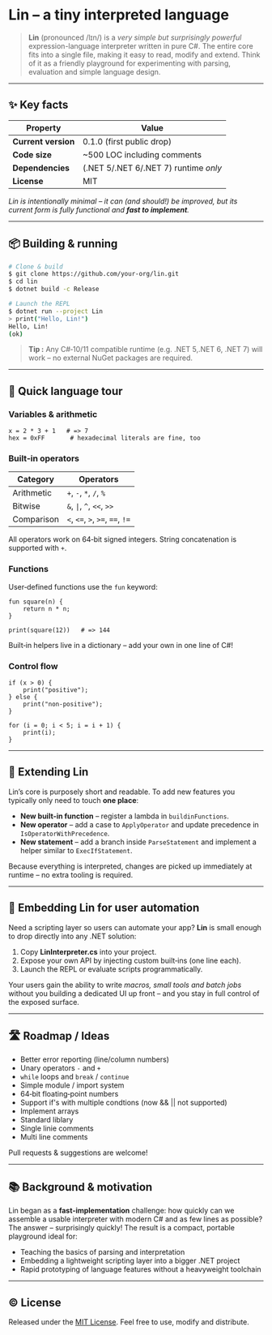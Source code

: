 # Lin – a tiny interpreted language

> **Lin** (pronounced /lɪn/) is a *very simple but surprisingly powerful* expression-language interpreter written in pure C#.  The entire core fits into a single file, making it easy to read, modify and extend.  Think of it as a friendly playground for experimenting with parsing, evaluation and simple language design.

---

## ✨  Key facts

| Property            | Value                        |
| ------------------- | ---------------------------- |
| **Current version** | 0.1.0 (first public drop)    |
| **Code size**       | \~500 LOC including comments |
| **Dependencies**    | (.NET 5/.NET 6/.NET 7) runtime *only*        |
| **License**         | MIT                          |

*Lin is intentionally minimal – it can (and should!) be improved, but its current form is fully functional and **fast to implement**.*

---

## 📦 Building & running

```bash
# Clone & build
$ git clone https://github.com/your-org/lin.git
$ cd lin
$ dotnet build -c Release

# Launch the REPL
$ dotnet run --project Lin
> print("Hello, Lin!")
Hello, Lin!
(ok)
```

> **Tip :** Any C#‑10/11 compatible runtime (e.g. .NET 5,.NET 6, .NET 7) will work – no external NuGet packages are required.

---

## 🏁 Quick language tour

### Variables & arithmetic

```text
x = 2 * 3 + 1   # => 7
hex = 0xFF       # hexadecimal literals are fine, too
```

### Built‑in operators

| Category   | Operators                        |
| ---------- | -------------------------------- |
| Arithmetic | `+`, `-`, `*`, `/`, `%`          |
| Bitwise    | `&`, `\|`, `^`, `<<`, `>>`       |
| Comparison | `<`, `<=`, `>`, `>=`, `==`, `!=` |

All operators work on 64‑bit signed integers.  String concatenation is supported with `+`.

### Functions

User‑defined functions use the `fun` keyword:

```text
fun square(n) {
    return n * n;
}

print(square(12))   # => 144
```

Built‑in helpers live in a dictionary – add your own in one line of C#!

### Control flow

```text
if (x > 0) {
    print("positive");
} else {
    print("non‑positive");
}

for (i = 0; i < 5; i = i + 1) {
    print(i);
}
```

---

## 🔌 Extending Lin

Lin’s core is purposely short and readable.  To add new features you typically only need to touch **one place**:

* **New built‑in function** – register a lambda in `buildinFunctions`.
* **New operator** – add a case to `ApplyOperator` and update precedence in `IsOperatorWithPrecedence`.
* **New statement** – add a branch inside `ParseStatement` and implement a helper similar to `ExecIfStatement`.

Because everything is interpreted, changes are picked up immediately at runtime – no extra tooling is required.

---

## 🧩 Embedding Lin for user automation

Need a scripting layer so users can automate your app?  **Lin** is small enough to drop directly into any .NET solution:

1. Copy **LinInterpreter.cs** into your project.
2. Expose your own API by injecting custom built‑ins (one line each).
3. Launch the REPL or evaluate scripts programmatically.

Your users gain the ability to write *macros, small tools and batch jobs* without you building a dedicated UI up front – and you stay in full control of the exposed surface.

---

## 🛣️ Roadmap / Ideas

* Better error reporting (line/column numbers)
* Unary operators `-` and `+`
* `while` loops and `break` / `continue`
* Simple module / import system
* 64‑bit floating‑point numbers
* Support if's with multiple condtions (now && || not supported)
* Implement arrays
* Standard liblary
* Single linie comments
* Multi line comments

Pull requests & suggestions are welcome!

---

## 📚 Background & motivation

Lin began as a **fast‑implementation** challenge: how quickly can we assemble a usable interpreter with modern C# and as few lines as possible?  The answer – surprisingly quickly!  The result is a compact, portable playground ideal for:

* Teaching the basics of parsing and interpretation
* Embedding a lightweight scripting layer into a bigger .NET project
* Rapid prototyping of language features without a heavyweight toolchain

---

## © License

Released under the [MIT License](LICENSE).  Feel free to use, modify and distribute.
